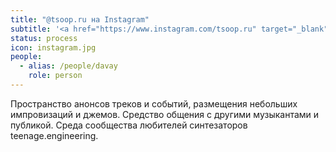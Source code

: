 ```yaml
---
title: "@tsoop.ru на Instagram"
subtitle: '<a href="https://www.instagram.com/tsoop.ru" target="_blank">@tsoop.ru</a>'
status: process
icon: instagram.jpg
people:
  - alias: /people/davay
    role: person
---
```


Пространство анонсов треков и событий, размещения небольших импровизаций и джемов. Средство общения с другими музыкантами и публикой. Среда сообщества любителей синтезаторов teenage.engineering.

